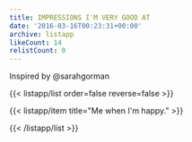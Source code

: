 ```yaml
---
title: IMPRESSIONS I'M VERY GOOD AT
date: '2016-03-16T00:23:31+00:00'
archive: listapp
likeCount: 14
relistCount: 0
---
```


Inspired by @sarahgorman

{{< listapp/list order=false reverse=false >}}

   {{< listapp/item title="Me when I'm happy." >}}

{{< /listapp/list >}}
